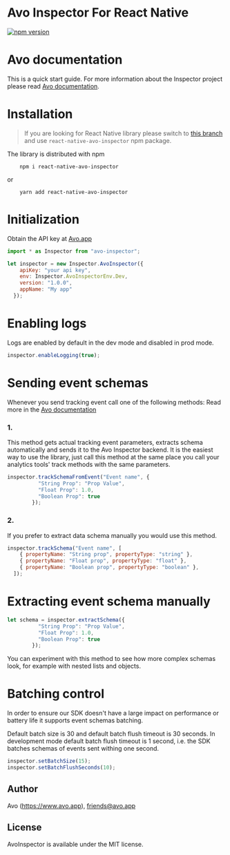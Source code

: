 # Avo Inspector For React Native

[![npm version](https://badge.fury.io/js/react-native-avo-inspector.svg)](https://badge.fury.io/js/react-native-avo-inspector)

# Avo documentation

This is a quick start guide.
For more information about the Inspector project please read [Avo documentation](https://www.avo.app/docs/inspector/sdk/js).

# Installation

> If you are looking for React Native library please switch to [this branch](https://github.com/avohq/js-avo-inspector/tree/react-native-node-package) and use `react-native-avo-inspector` npm package.

The library is distributed with npm

```
    npm i react-native-avo-inspector
```
or
```
    yarn add react-native-avo-inspector
```

# Initialization

Obtain the API key at [Avo.app](https://www.avo.app/welcome)

```javascript
import * as Inspector from "avo-inspector";

let inspector = new Inspector.AvoInspector({
    apiKey: "your api key",
    env: Inspector.AvoInspectorEnv.Dev,
    version: "1.0.0",
    appName: "My app"
  });
```

# Enabling logs

Logs are enabled by default in the dev mode and disabled in prod mode.

```javascript
inspector.enableLogging(true);
```

# Sending event schemas

Whenever you send tracking event call one of the following methods:
Read more in the [Avo documentation](https://www.avo.app/docs/inspector/sdk/js#event-tracking)

### 1.

This method gets actual tracking event parameters, extracts schema automatically and sends it to the Avo Inspector backend.
It is the easiest way to use the library, just call this method at the same place you call your analytics tools' track methods with the same parameters.

```javascript
inspector.trackSchemaFromEvent("Event name", {
          "String Prop": "Prop Value",
          "Float Prop": 1.0,
          "Boolean Prop": true
        }); 
```

### 2.

If you prefer to extract data schema manually you would use this method.

```javascript
inspector.trackSchema("Event name", [
    { propertyName: "String prop", propertyType: "string" },
    { propertyName: "Float prop", propertyType: "float" },
    { propertyName: "Boolean prop", propertyType: "boolean" },
  ]);
```

# Extracting event schema manually

```javascript
let schema = inspector.extractSchema({
          "String Prop": "Prop Value",
          "Float Prop": 1.0,
          "Boolean Prop": true
        });
```
You can experiment with this method to see how more complex schemas look, for example with nested lists and objects.

# Batching control

In order to ensure our SDK doesn't have a large impact on performance or battery life it supports event schemas batching.

Default batch size is 30 and default batch flush timeout is 30 seconds.
In development mode default batch flush timeout is 1 second, i.e. the SDK batches schemas of events sent withing one second.

```javascript
inspector.setBatchSize(15);
inspector.setBatchFlushSeconds(10);
```

## Author

Avo (https://www.avo.app), friends@avo.app

## License

AvoInspector is available under the MIT license.
